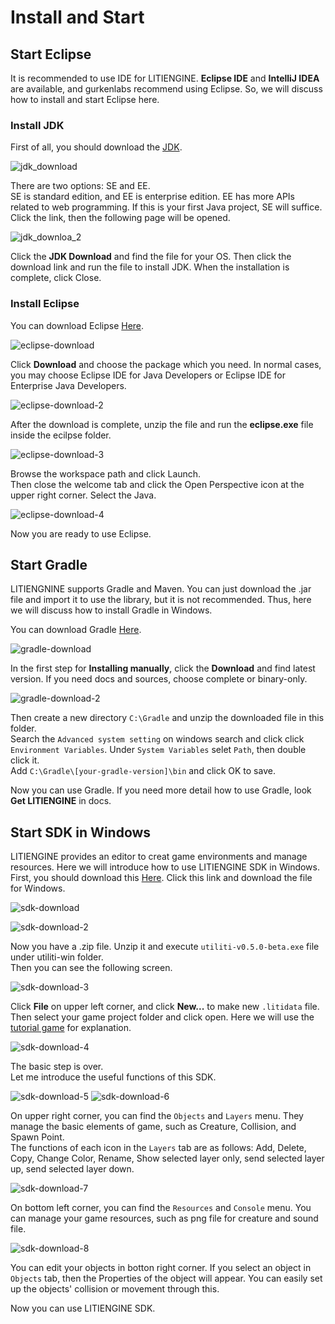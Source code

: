 # Install and Start

## Start Eclipse

It is recommended to use IDE for LITIENGINE. **Eclipse IDE** and **IntelliJ IDEA** are available, and gurkenlabs recommend using Eclipse. So, we will discuss how to install and start Eclipse here.


### Install JDK

First of all, you should download the [JDK](https://www.oracle.com/java/technologies/).


![jdk_download](./img/jdk_download.png)


There are two options: SE and EE.  
SE is standard edition, and EE is enterprise edition. EE has more APIs related to web programming. If this is your first Java project, SE will suffice.  
Click the link, then the following page will be opened.


![jdk_downloa_2](./img/jdk_download_2.png)


Click the **JDK Download** and find the file for your OS. Then click the download link and run the file to install JDK. When the installation is complete, click Close.


### Install Eclipse

You can download Eclipse [Here](https://www.eclipse.org/ide/).


![eclipse-download](./img/eclipse_download.png)


Click **Download** and choose the package which you need. In normal cases, you may choose Eclipse IDE for Java Developers or Eclipse IDE for Enterprise Java Developers.


![eclipse-download-2](./img/eclipse_download_2.png)


After the download is complete, unzip the file and run the **eclipse.exe** file inside the ecilpse folder.


![eclipse-download-3](./img/eclipse_download_3.png)


Browse the workspace path and click Launch.  
Then close the welcome tab and click the Open Perspective icon at the upper right corner. Select the Java.


![eclipse-download-4](./img/eclipse_download_4.png)


Now you are ready to use Eclipse.


## Start Gradle

LITIENGNINE supports Gradle and Maven. You can just download the .jar file and import it to use the library, but it is not recommended. Thus, here we will discuss how to install Gradle in Windows.


You can download Gradle [Here](https://gradle.org/install/).


![gradle-download](./img/gradle_download.png)


In the first step for **Installing manually**, click the **Download** and find latest version. If you need docs and sources, choose complete or binary-only.


![gradle-download-2](./img/gradle_download_2.png)


Then create a new directory `C:\Gradle` and unzip the downloaded file in this folder.  
Search the `Advanced system setting` on windows search and click click `Environment Variables`. Under `System Variables` selet `Path`, then double click it.  
Add `C:\Gradle\[your-gradle-version]\bin` and click OK to save.


Now you can use Gradle. If you need more detail how to use Gradle, look **Get LITIENGINE** in docs.


## Start SDK in Windows

LITIENGINE provides an editor to creat game environments and manage resources. Here we will introduce how to use LITIENGINE SDK in Windows.  
First, you should download this [Here](https://litiengine.com/download/). Click this link and download the file for Windows.


![sdk-download](./img/sdk_download.png)


![sdk-download-2](./img/sdk_download_2.png)


Now you have a .zip file. Unzip it and execute `utiliti-v0.5.0-beta.exe` file under utiliti-win folder.  
Then you can see the following screen.


![sdk-download-3](./img/sdk-download_3.png)


Click **File** on upper left corner, and click **New...** to make new `.litidata` file. Then select your game project folder and click open. Here we will use the [tutorial game](https://github.com/gurkenlabs/litiengine-gurk-nukem) for explanation.


![sdk-download-4](./img/sdk-download_4.png)


The basic step is over.  
Let me introduce the useful functions of this SDK.


![sdk-download-5](./img/sdk-download_5.png)
![sdk-download-6](./img/sdk-download_6.png)


On upper right corner, you can find the `Objects` and `Layers` menu. They manage the basic elements of game, such as Creature, Collision, and Spawn Point.  
The functions of each icon in the `Layers` tab are as follows: Add, Delete, Copy, Change Color, Rename, Show selected layer only, send selected layer up, send selected layer down.


![sdk-download-7](./img/sdk-download_7.png)


On bottom left corner, you can find the `Resources` and `Console` menu. You can manage your game resources, such as png file for creature and sound file. 


![sdk-download-8](./img/sdk-download_8.png)


You can edit your objects in botton right corner. If you select an object in `Objects` tab, then the Properties of the object will appear. You can easily set up the objects' collision or movement through this.


Now you can use LITIENGINE SDK.

